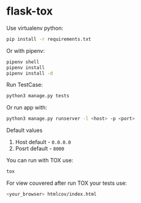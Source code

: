 # flask-tox

Use virtualenv python:

```bash
pip install -r requirements.txt
```
Or with pipenv:
```bash
pipenv shell
pipenv install
pipenv install -d
```

Run TestCase: 
```bash
python3 manage.py tests
```
Or run app with:
```bash
python3 manage.py runserver -l <host> -p <port>
```
Default values
1. Host default - ```0.0.0.0```
2. Posrt default - ```8000```

You can run with TOX use:

```bash
tox
```

For view couvered after run TOX your tests use:
```bash
<your_browser> htmlcov/index.html
```

